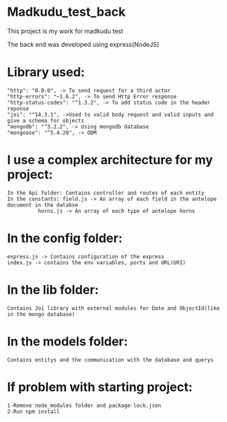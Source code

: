 # Madkudu_test_back
This project is my work for madkudu test

The back end was developed using express(NodeJS)
# Library used:
    "http": "0.0.0", -> To send request for a third actor
    "http-errors": "~1.6.2", -> To send Http Error response
    "http-status-codes": "^1.3.2", -> To add status code in the header reponse
    "joi": "^14.3.1", ->Used to valid body request and valid inputs and give a schema for objects
    "mongodb": "^3.2.2", -> Using mongodb database
    "mongoose": "^5.4.20", -> ODM
# I use a complex architecture for my project:
	In the Api folder: Contains controller and routes of each entity
	In the constants: field.js -> An array of each field in the antelope document in the databse
			  horns.js -> An array of each type of antelope horns
# In the config folder:
	express.js -> Contains configuration of the express
	index.js -> contains the env variables, ports and URL(URI)
# In the lib folder:
	Contains Joi library with external modules for Date and ObjectId(like in the mongo database)
# In the models folder:
	Contains entitys and the communication with the database and querys
# If problem with starting project:
	1-Remove node_modules folder and package-lock.json
	2-Run npm install
